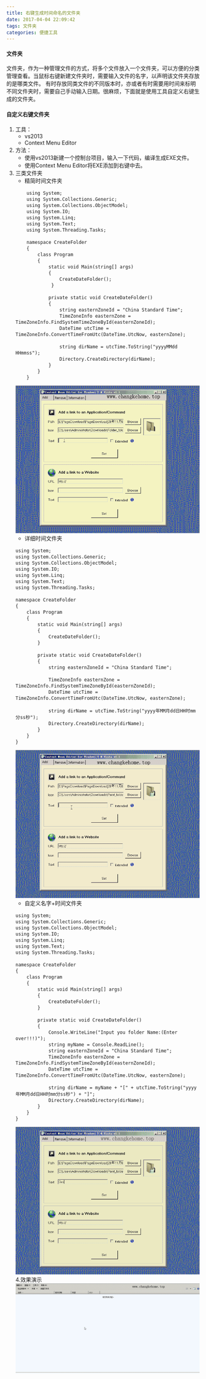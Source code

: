 ```yaml
---
title: 右键生成时间命名的文件夹
date: 2017-04-04 22:09:42
tags: 文件夹
categories: 便捷工具
---
```

#### 文件夹
文件夹，作为一种管理文件的方式，将多个文件放入一个文件夹，可以方便的分类管理查看。当鼠标右键新建文件夹时，需要输入文件的名字，以声明该文件夹存放的是哪类文件。
有时存放同类文件的不同版本时，亦或者有时需要用时间来标明不同文件夹时，需要自己手动输入日期。很麻烦，下面就是使用工具自定义右键生成的文件夹。
#### 自定义右键文件夹
 1. 工具：
	- vs2013 
	- Context Menu Editor
 2. 方法：
	- 使用vs2013新建一个控制台项目，输入一下代码，编译生成EXE文件。
	- 使用Context Menu Editor将EXE添加到右键中去。
 3. 三类文件夹
	- 精简时间文件夹
	```
		using System;
		using System.Collections.Generic;
		using System.Collections.ObjectModel;
		using System.IO;
		using System.Linq;
		using System.Text;
		using System.Threading.Tasks;
	
		namespace CreateFolder
		{
	    	class Program
	    	{
	        	static void Main(string[] args)
	        	{
	           	 	CreateDateFolder();
	       		 }
	
		        private static void CreateDateFolder()
		        {
		            string easternZoneId = "China Standard Time";
		            TimeZoneInfo easternZone = TimeZoneInfo.FindSystemTimeZoneById(easternZoneId);
		            DateTime utcTime = TimeZoneInfo.ConvertTimeFromUtc(DateTime.UtcNow, easternZone);
		
		            string dirName = utcTime.ToString("yyyyMMdd HHmmss");
		            Directory.CreateDirectory(dirName);
		        }
		    }
		}
	```
	![Windwos 新增右键文件夹菜单(简单日期：DateFolder)][1]
	- 详细时间文件夹
	```
	using System;
	using System.Collections.Generic;
	using System.Collections.ObjectModel;
	using System.IO;
	using System.Linq;
	using System.Text;
	using System.Threading.Tasks;
	
	namespace CreateFolder
	{
	    class Program
	    {
	        static void Main(string[] args)
	        {
	            CreateDateFolder();
	        }
	
	        private static void CreateDateFolder()
	        {
	            string easternZoneId = "China Standard Time";
	
	            TimeZoneInfo easternZone = TimeZoneInfo.FindSystemTimeZoneById(easternZoneId);
	            DateTime utcTime = TimeZoneInfo.ConvertTimeFromUtc(DateTime.UtcNow, easternZone);
	
	            string dirName = utcTime.ToString("yyyy年MM月dd日HH时mm分ss秒");
	            Directory.CreateDirectory(dirName);
	        }
	    }
	}
	```
	![Windwos 新增右键文件夹菜单(详细日期：DatailFolder)][2]
	- 自定义名字+时间文件夹
	```
	using System;
	using System.Collections.Generic;
	using System.Collections.ObjectModel;
	using System.IO;
	using System.Linq;
	using System.Text;
	using System.Threading.Tasks;
	
	namespace CreateFolder
	{
	    class Program
	    {
	        static void Main(string[] args)
	        {
	            CreateDateFolder();
	        }
	
	        private static void CreateDateFolder()
	        {
	            Console.WriteLine("Input you folder Name:(Enter over!!!)");
	            string myName = Console.ReadLine();
	            string easternZoneId = "China Standard Time";
	            TimeZoneInfo easternZone = TimeZoneInfo.FindSystemTimeZoneById(easternZoneId);
	            DateTime utcTime = TimeZoneInfo.ConvertTimeFromUtc(DateTime.UtcNow, easternZone);
	
	            string dirName = myName + "[" + utcTime.ToString("yyyy年MM月dd日HH时mm分ss秒") + "]";
	            Directory.CreateDirectory(dirName);
	        }
	    }
	}
	```
	![Windwos 新增右键文件夹菜单(自定义日期：CustomerFolder)][3]
4.效果演示
![效果展示][4]

  [1]: https://www.github.com/ChangHub/BlogImages/raw/master/DateFolder.gif "DateFolder"
  [2]: https://www.github.com/ChangHub/BlogImages/raw/master/DetailFolder.gif "DetailFolder"
  [3]: https://www.github.com/ChangHub/BlogImages/raw/master/CustomerFolder.gif "CustomerFolder"
  [4]: https://www.github.com/ChangHub/BlogImages/raw/master/%E6%BC%94%E7%A4%BA.gif "演示"
